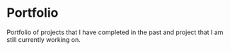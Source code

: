Portfolio
=========

Portfolio of projects that I have completed in the past and project that I am still currently working on.
